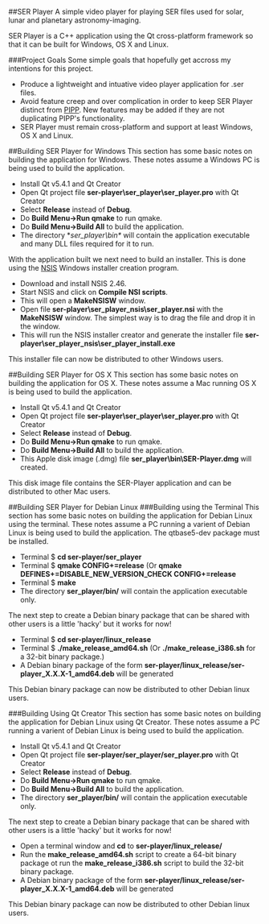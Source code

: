 ##SER Player
A simple video player for playing SER files used for solar, lunar and planetary astronomy-imaging.

SER Player is a C++ application using the Qt cross-platform framework so that it can be built for Windows, OS X and Linux.

###Project Goals
Some simple goals that hopefully get accross my intentions for this project.
* Produce a lightweight and intuative video player application for .ser files.
* Avoid feature creep and over complication in order to keep SER Player distinct from [PIPP](https://sites.google.com/site/astropipp/).  New features may be added if they are not duplicating PIPP's functionality.
* SER Player must remain cross-platform and support at least Windows, OS X and Linux.

##Building SER Player for Windows
This section has some basic notes on building the application for Windows.  These notes assume a Windows PC is being used to build the application.
* Install Qt v5.4.1 and Qt Creator
* Open Qt project file **ser-player\ser_player\ser_player.pro** with Qt Creator
* Select **Release** instead of **Debug**.
* Do **Build Menu->Run qmake** to run qmake.
* Do **Build Menu->Build All** to build the application.
* The directory **ser_player\bin\** will contain the application executable and many DLL files required for it to run.

With the application built we next need to build an installer.  This is done using the [NSIS](http://nsis.sourceforge.net/Download) Windows installer creation program.
* Download and install NSIS 2.46.
* Start NSIS and click on **Compile NSI scripts**.
* This will open a **MakeNSISW** window.
* Open file **ser-player\ser_player_nsis\ser_player.nsi** with the **MakeNSISW** window.  The simplest way is to drag the file and drop it in the window.
* This will run the NSIS installer creator and generate the installer file **ser-player\ser_player_nsis\ser_player_install.exe**

This installer file can now be distributed to other Windows users.


##Building SER Player for OS X
This section has some basic notes on building the application for OS X.  These notes assume a Mac running OS X is being used to build the application.
* Install Qt v5.4.1 and Qt Creator
* Open Qt project file **ser-player\ser_player\ser_player.pro** with Qt Creator
* Select **Release** instead of **Debug**.
* Do **Build Menu->Run qmake** to run qmake.
* Do **Build Menu->Build All** to build the application.
* This Apple disk image (.dmg) file **ser_player\bin\SER-Player.dmg** will created.

This disk image file contains the SER-Player application and can be distributed to other Mac users.


##Building SER Player for Debian Linux
###Building using the Terminal
This section has some basic notes on building the application for Debian Linux using the terminal.  These notes assume a PC running a varient of Debian Linux is being used to build the application.  The qtbase5-dev package must be installed.

* Terminal $ **cd ser-player/ser_player**
* Terminal $ **qmake CONFIG+=release** (Or **qmake DEFINES+=DISABLE_NEW_VERSION_CHECK CONFIG+=release**
* Terminal $ **make**
* The directory **ser_player/bin/** will contain the application executable only.

The next step to create a Debian binary package that can be shared with other users is a little 'hacky' but it works for now!

* Terminal $ **cd ser-player/linux_release**
* Terminal $ **./make_release_amd64.sh**  (Or **./make_release_i386.sh** for a 32-bit binary package.)
* A Debian binary package of the form **ser-player/linux_release/ser-player_X.X.X-1_amd64.deb** will be generated

This Debian binary package can now be distributed to other Debian linux users.


###Building Using Qt Creator
This section has some basic notes on building the application for Debian Linux using Qt Creator.  These notes assume a PC running a varient of Debian Linux is being used to build the application.
* Install Qt v5.4.1 and Qt Creator
* Open Qt project file **ser-player/ser_player/ser_player.pro** with Qt Creator
* Select **Release** instead of **Debug**.
* Do **Build Menu->Run qmake** to run qmake.
* Do **Build Menu->Build All** to build the application.
* The directory **ser_player/bin/** will contain the application executable only.

The next step to create a Debian binary package that can be shared with other users is a little 'hacky' but it works for now!
* Open a terminal window and **cd** to **ser-player/linux_release/**
* Run the **make_release_amd64.sh** script to create a 64-bit binary package ot run the **make_release_i386.sh** script to build the 32-bit binary package.
* A Debian binary package of the form **ser-player/linux_release/ser-player_X.X.X-1_amd64.deb** will be generated

This Debian binary package can now be distributed to other Debian linux users.
